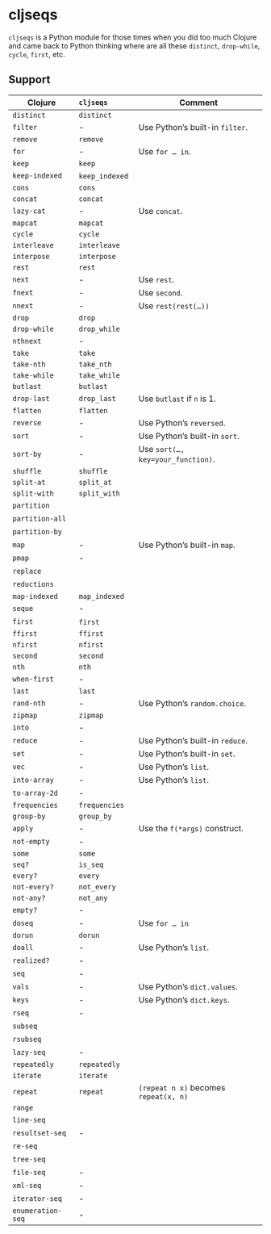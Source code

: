 # cljseqs

`cljseqs` is a Python module for those times when you did too much Clojure and
came back to Python thinking where are all these `distinct`, `drop-while`,
`cycle`, `first`, etc.

## Support

| Clojure           | `cljseqs`       | Comment                          |
|-------------------|:----------------|----------------------------------|
| `distinct`        | `distinct`      |                                  |
| `filter`          | -               | Use Python’s built-in `filter`.  |
| `remove`          | `remove`        |                                  |
| `for`             | -               | Use `for … in`.                  |
| `keep`            | `keep`          |                                  |
| `keep-indexed`    | `keep_indexed`  |                                  |
| `cons`            | `cons`          |                                  |
| `concat`          | `concat`        |                                  |
| `lazy-cat`        | -               | Use `concat`.                    |
| `mapcat`          | `mapcat`        |                                  |
| `cycle`           | `cycle`         |                                  |
| `interleave`      | `interleave`    |                                  |
| `interpose`       | `interpose`     |                                  |
| `rest`            | `rest`          |                                  |
| `next`            | -               | Use `rest`.                      |
| `fnext`           | -               | Use `second`.                    |
| `nnext`           | -               | Use `rest(rest(…))`              |
| `drop`            | `drop`          |                                  |
| `drop-while`      | `drop_while`    |                                  |
| `nthnext`         | -               |                                  |
| `take`            | `take`          |                                  |
| `take-nth`        | `take_nth`      |                                  |
| `take-while`      | `take_while`    |                                  |
| `butlast`         | `butlast`       |                                  |
| `drop-last`       | `drop_last`     | Use `butlast` if `n` is 1.       |
| `flatten`         | `flatten`       |                                  |
| `reverse`         | -               | Use Python’s `reversed`.         |
| `sort`            | -               | Use Python’s built-in `sort`.    |
| `sort-by`         | -               | Use `sort(…, key=your_function)`.|
| `shuffle`         | `shuffle`       |                                  |
| `split-at`        | `split_at`      |                                  |
| `split-with`      | `split_with`    |                                  |
| `partition`       |                 |                                  |
| `partition-all`   |                 |                                  |
| `partition-by`    |                 |                                  |
| `map`             | -               | Use Python’s built-in `map`.     |
| `pmap`            | -               |                                  |
| `replace`         |                 |                                  |
| `reductions`      |                 |                                  |
| `map-indexed`     | `map_indexed`   |                                  |
| `seque`           | -               |                                  |
| `first`           | `first`         |                                  |
| `ffirst`          | `ffirst`        |                                  |
| `nfirst`          | `nfirst`        |                                  |
| `second`          | `second`        |                                  |
| `nth`             | `nth`           |                                  |
| `when-first`      | -               |                                  |
| `last`            | `last`          |                                  |
| `rand-nth`        | -               | Use Python’s `random.choice`.    |
| `zipmap`          | `zipmap`        |                                  |
| `into`            | -               |                                  |
| `reduce`          | -               | Use Python’s built-in `reduce`.  |
| `set`             | -               | Use Python’s built-in `set`.     |
| `vec`             | -               | Use Python’s `list`.             |
| `into-array`      | -               | Use Python’s `list`.             |
| `to-array-2d`     | -               |                                  |
| `frequencies`     | `frequencies`   |                                  |
| `group-by`        | `group_by`      |                                  |
| `apply`           | -               | Use the `f(*args)` construct.    |
| `not-empty`       | -               |                                  |
| `some`            | `some`          |                                  |
| `seq?`            | `is_seq`        |                                  |
| `every?`          | `every`         |                                  |
| `not-every?`      | `not_every`     |                                  |
| `not-any?`        | `not_any`       |                                  |
| `empty?`          | -               |                                  |
| `doseq`           | -               | Use `for … in`                   |
| `dorun`           | `dorun`         |                                  |
| `doall`           | -               | Use Python’s `list`.             |
| `realized?`       | -               |                                  |
| `seq`             | -               |                                  |
| `vals`            | -               | Use Python’s `dict.values`.      |
| `keys`            | -               | Use Python’s `dict.keys`.        |
| `rseq`            | -               |                                  |
| `subseq`          |                 |                                  |
| `rsubseq`         |                 |                                  |
| `lazy-seq`        | -               |                                  |
| `repeatedly`      | `repeatedly`    |                                  |
| `iterate`         | `iterate`       |                                  |
| `repeat`          | `repeat`        | `(repeat n x)` becomes `repeat(x, n)`|
| `range`           |                 |                                  |
| `line-seq`        |                 |                                  |
| `resultset-seq`   | -               |                                  |
| `re-seq`          |                 |                                  |
| `tree-seq`        |                 |                                  |
| `file-seq`        | -               |                                  |
| `xml-seq`         | -               |                                  |
| `iterator-seq`    | -               |                                  |
| `enumeration-seq` | -               |                                  |
